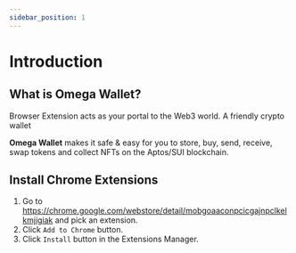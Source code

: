 ```yaml
---
sidebar_position: 1
---
```


# Introduction

## What is Omega Wallet?

Browser Extension acts as your portal to the Web3 world. A friendly crypto wallet

**Omega Wallet** makes it safe & easy for you to store, buy, send, receive, swap tokens and collect NFTs on the Aptos/SUI blockchain.

## Install Chrome Extensions

1. Go to <https://chrome.google.com/webstore/detail/mobgoaaconpcicgajnpclkelkmjigiak> and pick an extension.
2. Click `Add to Chrome` button.
3. Click `Install` button in the Extensions Manager.
